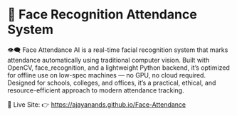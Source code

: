 # 🧠 Face Recognition Attendance System

👁️‍🗨️ Face Attendance AI  is a real-time facial recognition system that marks attendance automatically using traditional computer vision. Built with OpenCV, face_recognition, and a lightweight Python backend, it’s optimized for offline use on low-spec machines — no GPU, no cloud required. Designed for schools, colleges, and offices, it’s a practical, ethical, and resource-efficient approach to modern attendance tracking.

📍 Live Site: 👉 https://ajayanands.github.io/Face-Attendance
